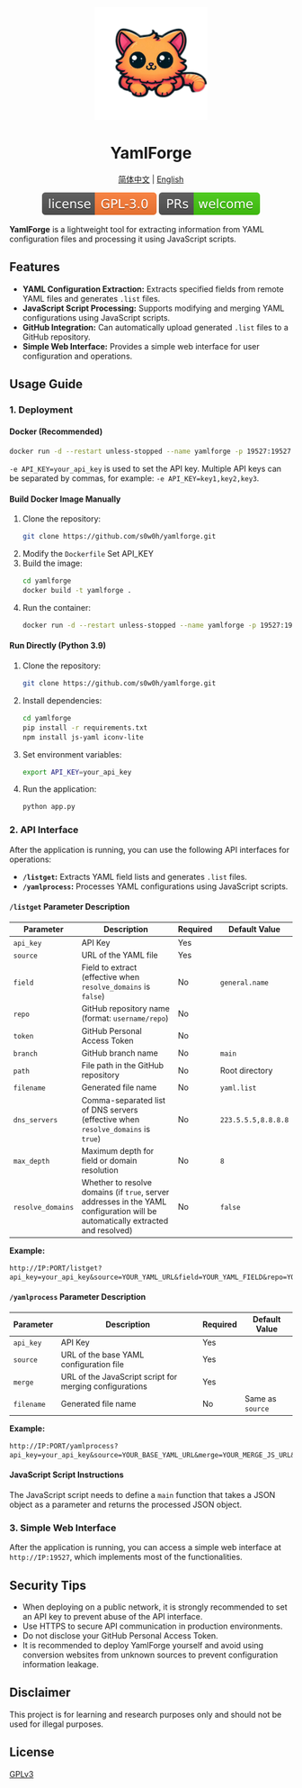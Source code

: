 <p align="center">
<img src="../assets/yamlforge.png" alt="YamlForge" width="200">
</p>
<h1 align="center">
  YamlForge
</h1>

<p align="center">
 <a href="../README.md">简体中文</a> | <a href="README.en.md">English</a>
</p>

<p align="center">
  <a href="https://github.com/s0w0h/yamlforge/blob/main/LICENSE"><img src="../assets/GPL-3.0License.svg" alt="License"></a>
  <a href="https://github.com/s0w0h/yamlforge/pulls"><img src="../assets/PRs-welcome-brightgreen.svg" alt="PRs Welcome"></a>
</p>

**YamlForge** is a lightweight tool for extracting information from YAML configuration files and processing it using JavaScript scripts.

## Features

- **YAML Configuration Extraction:** Extracts specified fields from remote YAML files and generates `.list` files.
- **JavaScript Script Processing:** Supports modifying and merging YAML configurations using JavaScript scripts.
- **GitHub Integration:** Can automatically upload generated `.list` files to a GitHub repository.
- **Simple Web Interface:** Provides a simple web interface for user configuration and operations.

## Usage Guide

### 1. Deployment

#### Docker (Recommended)

```bash
docker run -d --restart unless-stopped --name yamlforge -p 19527:19527 -e API_KEY=your_api_key s0w0h/yamlforge:latest
```

`-e API_KEY=your_api_key` is used to set the API key. Multiple API keys can be separated by commas, for example: `-e API_KEY=key1,key2,key3`.

#### Build Docker Image Manually

1. Clone the repository:
   ```bash
   git clone https://github.com/s0w0h/yamlforge.git
   ```
2. Modify the `Dockerfile`
   Set API_KEY
3. Build the image:
   ```bash
   cd yamlforge
   docker build -t yamlforge .
   ```
4. Run the container:
   ```bash
   docker run -d --restart unless-stopped --name yamlforge -p 19527:19527 -e API_KEY=your_api_key yamlforge
   ```

#### Run Directly (Python 3.9)

1. Clone the repository:
   ```bash
   git clone https://github.com/s0w0h/yamlforge.git
   ```
2. Install dependencies:
   ```bash
   cd yamlforge
   pip install -r requirements.txt
   npm install js-yaml iconv-lite
   ```
3. Set environment variables:
   ```bash
   export API_KEY=your_api_key
   ```
4. Run the application:
   ```bash
   python app.py
   ```

### 2. API Interface

After the application is running, you can use the following API interfaces for operations:

- **`/listget`:** Extracts YAML field lists and generates `.list` files.
- **`/yamlprocess`:** Processes YAML configurations using JavaScript scripts.

#### `/listget` Parameter Description

| Parameter         | Description                                                                                                                     | Required | Default Value       |
| ----------------- | ------------------------------------------------------------------------------------------------------------------------------- | -------- | ------------------- |
| `api_key`         | API Key                                                                                                                         | Yes      |                     |
| `source`          | URL of the YAML file                                                                                                            | Yes      |                     |
| `field`           | Field to extract (effective when `resolve_domains` is `false`)                                                                  | No       | `general.name`      |
| `repo`            | GitHub repository name (format: `username/repo`)                                                                                | No       |                     |
| `token`           | GitHub Personal Access Token                                                                                                    | No       |                     |
| `branch`          | GitHub branch name                                                                                                              | No       | `main`              |
| `path`            | File path in the GitHub repository                                                                                              | No       | Root directory      |
| `filename`        | Generated file name                                                                                                             | No       | `yaml.list`         |
| `dns_servers`     | Comma-separated list of DNS servers (effective when `resolve_domains` is `true`)                                                | No       | `223.5.5.5,8.8.8.8` |
| `max_depth`       | Maximum depth for field or domain resolution                                                                                    | No       | `8`                 |
| `resolve_domains` | Whether to resolve domains (if `true`, server addresses in the YAML configuration will be automatically extracted and resolved) | No       | `false`             |

**Example:**

```
http://IP:PORT/listget?api_key=your_api_key&source=YOUR_YAML_URL&field=YOUR_YAML_FIELD&repo=YOUR_REPO_NAME&token=YOUR_GITHUB_TOKEN&branch=YOUR_BRANCH_NAME&path=YOUR_PATH&filename=YOUR_FILE_NAME.list&dns_servers=223.5.5.5,119.29.29.29,1.1.1.1,8.8.8.8&max_depth=10&resolve_domains=true
```

#### `/yamlprocess` Parameter Description

| Parameter  | Description                                             | Required | Default Value    |
| ---------- | ------------------------------------------------------- | -------- | ---------------- |
| `api_key`  | API Key                                                 | Yes      |                  |
| `source`   | URL of the base YAML configuration file                 | Yes      |                  |
| `merge`    | URL of the JavaScript script for merging configurations | Yes      |                  |
| `filename` | Generated file name                                     | No       | Same as `source` |

**Example:**

 ```
http://IP:PORT/yamlprocess?api_key=your_api_key&source=YOUR_BASE_YAML_URL&merge=YOUR_MERGE_JS_URL&filename=YOUR_FILE_NAME
 ```

#### JavaScript Script Instructions

The JavaScript script needs to define a `main` function that takes a JSON object as a parameter and returns the processed JSON object.

### 3. Simple Web Interface

After the application is running, you can access a simple web interface at `http://IP:19527`, which implements most of the functionalities.

## Security Tips

- When deploying on a public network, it is strongly recommended to set an API key to prevent abuse of the API interface.
- Use HTTPS to secure API communication in production environments.
- Do not disclose your GitHub Personal Access Token.
- It is recommended to deploy YamlForge yourself and avoid using conversion websites from unknown sources to prevent configuration information leakage.

## Disclaimer

This project is for learning and research purposes only and should not be used for illegal purposes.

## License

[GPLv3](LICENSE)
